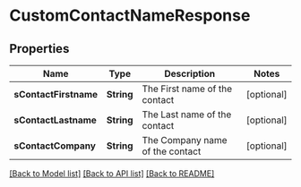 # CustomContactNameResponse

## Properties
Name | Type | Description | Notes
------------ | ------------- | ------------- | -------------
**sContactFirstname** | **String** | The First name of the contact | [optional] 
**sContactLastname** | **String** | The Last name of the contact | [optional] 
**sContactCompany** | **String** | The Company name of the contact | [optional] 

[[Back to Model list]](../README.md#documentation-for-models) [[Back to API list]](../README.md#documentation-for-api-endpoints) [[Back to README]](../README.md)



